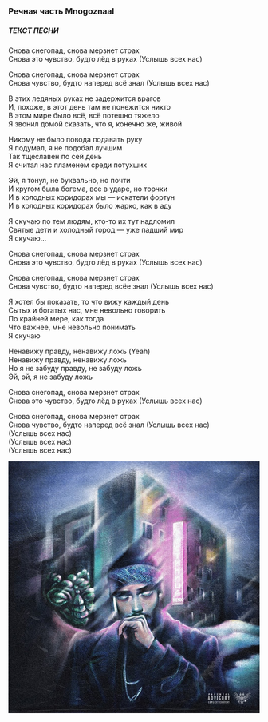 ### Речная часть    **Mnogoznaal**
##### _ТЕКСТ ПЕСНИ_
Снова снегопад, снова мерзнет страх     
Снова это чувство, будто лёд в руках (Услышь всех нас)

Снова снегопад, снова мерзнет страх     
Снова чувство, будто наперед всё знал (Услышь всех нас)

В этих ледяных руках не задержится врагов       
И, похоже, в этот день там не понежится никто       
В этом мире было всё, всё потешно тяжело        
Я звонил домой сказать, что я, конечно же, живой

Никому не было повода подавать руку     
Я подумал, я не подобал лучшим      
Так тщеславен по сей день       
Я считал нас пламенем среди потухших

Эй, я тонул, не буквально, но почти     
И кругом была богема, все в ударе, но торчки        
И в холодных коридорах мы — искатели фортун     
И в холодных коридорах было жарко, как в аду        

Я скучаю по тем людям, кто-то их тут надломил       
Святые дети и холодный город — уже падший мир       
Я скучаю...     

Снова снегопад, снова мерзнет страх     
Снова это чувство, будто лёд в руках (Услышь всех нас)

Снова снегопад, снова мерзнет страх     
Снова чувство, будто наперед всёе знал (Услышь всех нас)

Я хотел бы показать, то что вижу каждый день        
Сытых и богатых нас, мне невольно говорить      
По крайней мере, как тогда      
Что важнее, мне невольно понимать       
Я скучаю

Ненавижу правду, ненавижу ложь (Yeah)       
Ненавижу правду, ненавижу ложь      
Но я не забуду правду, не забуду ложь       
Эй, эй, я не забуду ложь

Снова снегопад, снова мерзнет страх     
Снова это чувство, будто лёд в руках (Услышь всех нас)

Снова снегопад, снова мерзнет страх     
Снова чувство, будто наперед всё знал (Услышь всех нас)     
(Услышь всех нас)       
(Услышь всех нас)       
(Услышь всех нас)       

![Alt text](image-1.png)
